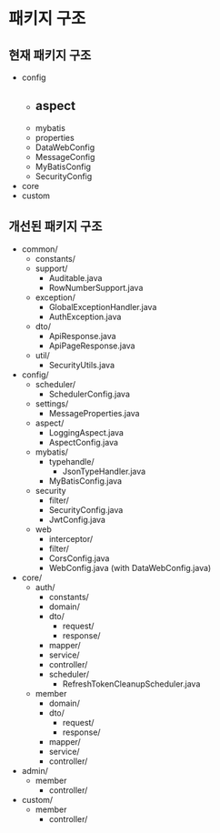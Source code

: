 # 패키지 구조

## 현재 패키지 구조

- config
  - aspect
    - 
  - mybatis
  - properties
  - DataWebConfig
  - MessageConfig
  - MyBatisConfig
  - SecurityConfig
- core
- custom

## 개선된 패키지 구조

- common/
  - constants/
  - support/
    - Auditable.java
    - RowNumberSupport.java
  - exception/
    - GlobalExceptionHandler.java
    - AuthException.java
  - dto/
    - ApiResponse.java
    - ApiPageResponse.java
  - util/
    - SecurityUtils.java
- config/
  - scheduler/
    - SchedulerConfig.java
  - settings/
    - MessageProperties.java
  - aspect/
    - LoggingAspect.java
    - AspectConfig.java
  - mybatis/
    - typehandle/
      - JsonTypeHandler.java
    - MyBatisConfig.java
  - security
    - filter/
    - SecurityConfig.java
    - JwtConfig.java
  - web
    - interceptor/
    - filter/
    - CorsConfig.java
    - WebConfig.java (with DataWebConfig.java)
- core/
  - auth/
    - constants/
    - domain/
    - dto/
      - request/
      - response/
    - mapper/
    - service/
    - controller/
    - scheduler/
      - RefreshTokenCleanupScheduler.java
  - member
    - domain/
    - dto/
      - request/
      - response/
    - mapper/
    - service/
    - controller/
- admin/
  - member
    - controller/
- custom/
  - member
    - controller/

<!--
@ConditionalOnProperty(name = "scheduler.refresh-token.enabled", havingValue = "true", matchIfMissing = true)

로
-->

<!--
✅ 결론
추천 경로:

src/main/resources/mapper/[도메인]/[매퍼이름].xml

도메인 기준으로 잘 분리되어 있어서 현재 잡아놓은 core.member.mapper 등의 구조와 완벽히 매칭되며, 실무에서도 가장 널리 사용되는 구조입니다.
-->

<!--
📁 위치 추천
- common/
  - util/
    - SecurityUtils.java



package com.example.common.util;

import org.springframework.security.core.Authentication;
import org.springframework.security.core.context.SecurityContextHolder;
import org.springframework.security.core.userdetails.UserDetails;

public class SecurityUtils {

    private SecurityUtils() {
        // 인스턴스화 방지
    }

    /**
     * 현재 인증된 사용자 이름(ID 또는 username) 반환
     */
    public static String getCurrentUsername() {
        Authentication authentication = SecurityContextHolder.getContext().getAuthentication();

        if (authentication == null || !authentication.isAuthenticated()) {
            return null;
        }

        Object principal = authentication.getPrincipal();

        if (principal instanceof UserDetails userDetails) {
            return userDetails.getUsername();  // or getId() if overridden
        } else if (principal instanceof String) {
            return (String) principal;
        }

        return null;
    }

    /**
     * 인증 객체 전체 반환 (필요 시 커스텀 UserDetails 사용 가능)
     */
    public static Authentication getAuthentication() {
        return SecurityContextHolder.getContext().getAuthentication();
    }

    /**
     * 현재 로그인 여부 확인
     */
    public static boolean isAuthenticated() {
        Authentication authentication = getAuthentication();
        return authentication != null && authentication.isAuthenticated()
                && !(authentication.getPrincipal() instanceof String && authentication.getPrincipal().equals("anonymousUser"));
    }

    /**
     * 사용자 ID(Long) 형태로 꺼내고 싶다면 커스텀 UserDetails에 ID 포함시켜야 함
     */
    public static Long getCurrentUserId() {
        Authentication authentication = getAuthentication();

        if (authentication == null || !authentication.isAuthenticated()) {
            return null;
        }

        Object principal = authentication.getPrincipal();

        if (principal instanceof CustomUserDetails userDetails) {
            return userDetails.getId(); // 이 부분은 사용자 정의 UserDetails 구현체 기준
        }

        return null;
    }
}
-->

<!--
update 등은 read then write 패턴이 일반적임

public void updateMember(UpdateMemberRequest request) {
    Member member = memberMapper.findById(request.getId());

    if (member == null) {
        throw new NotFoundException("Member not found");
    }

    if (request.getUsername() != null) {
        member.setUsername(request.getUsername());
    }

    // Auditing 처리 (AOP나 직접)
    member.setUpdatedBy(SecurityUtils.getCurrentUserId());

    memberMapper.update(member);
}
-->

<!--
✅ 권장 방식:
AdminMemberController → AdminMemberService → MemberService

✅ 이유 1: 표현 계층과 도메인 계층을 분리
AdminMemberController는 관리자 요청의 특수성을 담당합니다.

MemberService는 도메인 로직을 담당합니다.

이 둘 사이에 AdminMemberService가 있으면, 컨트롤러가 도메인 서비스와 직접 얽히지 않음 → 역할 분리, 유지보수성 상승.
-->

<!--
1. security.filter
보안 흐름에 직접 관여하는 Spring Security 필터 체인용 필터
(보통 OncePerRequestFilter 또는 GenericFilterBean 확장)

| 예시                        | 설명                      |
| ------------------------- | ----------------------- |
| `JwtAuthenticationFilter` | JWT 토큰 기반 인증 필터         |
| `ExceptionHandlingFilter` | 인증 예외 변환                |
| `TokenValidationFilter`   | 헤더에 토큰이 존재할 경우 유효성 체크 등 |


2. web.filter
전역 요청 처리나 공통 HTTP 흐름 처리용 일반적인 웹 필터
(Spring Security와 직접 무관)

| 예시                | 설명                          |
| ----------------- | --------------------------- |
| `LoggingFilter`   | 요청/응답 로그 처리                 |
| `RequestIdFilter` | 추적용 UUID 생성 및 MDC 등록        |
| `XSSFilter`       | XSS 방지용 HTML sanitizer 필터 등 |

-->

<!--
✅ 네이밍 팁
상수 클래스: ~Constants, ~Codes, ~Defaults 등의 네이밍이 좋습니다
(예: MemberConstants, AuthErrorCodes, UserDefaults)

유틸 클래스: ~Utils, ~Helper, ~Generator, ~Converter
-->

<!--
com.example.projectname
├── config                  # 전역 설정 관련
│   ├── settings           # @ConfigurationProperties 등 환경 설정 바인딩
│   ├── aspect             # AOP 관련 설정 및 클래스
│   ├── persistence        # DB / MyBatis / JPA 관련 설정
│   ├── security           # Spring Security 관련 설정
│   └── web                # WebMvc, 메시지 변환, CORS 등 설정
│
├── core                   # 비즈니스 핵심 도메인 계층 (관리 대상이 많을 경우 도메인 기준 세분화)
│   ├── auth               # 인증/인가 관련 도메인, 서비스, 인터페이스
│   │   ├── domain         # 핵심 도메인 모델 (User, Token 등)
│   │   ├── service        # 서비스 계층
│   │   ├── infra          # DB, Redis 등 외부 자원 접근 구현
│   │   └── api            # (선택) core-level 자체 API 제공 시
│   ├── member             # 회원 관련 도메인
│   │   ├── domain
│   │   ├── service
│   │   ├── infra
│   │   └── api
│   └── common             # 공통 유틸, 예외, 공통 응답 등
│
├── admin                  # 어드민 전용 API / 기능
│   ├── controller         # 어드민용 API
│   ├── service            # 어드민 전용 서비스 (core에 의존)
│   └── dto                # 어드민용 DTO
│
├── custom                 # 커스터머(일반 사용자) API / 기능
│   ├── controller         # 사용자용 API
│   ├── service            # 사용자 전용 서비스
│   └── dto                # 사용자용 DTO
│
└── Application.java       # SpringBootApplication Entry Point

-->